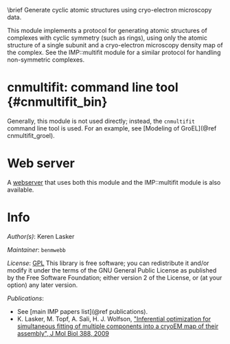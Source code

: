 \brief Generate cyclic atomic structures using cryo-electron microscopy data.

This module implements a protocol for generating atomic structures of complexes
with cyclic symmetry (such as rings), using only the atomic structure of a
single subunit and a cryo-electron microscopy density map of the complex.
See the IMP::multifit module for a similar protocol for handling non-symmetric
complexes.

cnmultifit: command line tool {#cnmultifit_bin}
=============================

Generally, this module is not used directly; instead, the
`cnmultifit` command line tool is used. For an example, see
[Modeling of GroEL](@ref cnmultifit_groel).

Web server
==========

A [webserver](http://salilab.org/multifit/) that uses both this module
and the IMP::multifit module is also available.

# Info

_Author(s)_: Keren Lasker

_Maintainer_: `benmwebb`

_License_: [GPL](http://www.gnu.org/licenses/gpl.html)
This library is free software; you can redistribute it and/or
modify it under the terms of the GNU General Public
License as published by the Free Software Foundation; either
version 2 of the License, or (at your option) any later version.

_Publications_:
 - See [main IMP papers list](@ref publications).
 - K. Lasker, M. Topf, A. Sali, H. J. Wolfson, ["Inferential optimization for simultaneous fitting of multiple components into a cryoEM map of their assembly", J Mol Biol 388, 2009](http://www.ncbi.nlm.nih.gov/pubmed/19233204)
